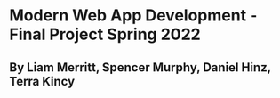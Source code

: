 # Modern Web App Development - Final Project Spring 2022
## By Liam Merritt, Spencer Murphy, Daniel Hinz, Terra Kincy
